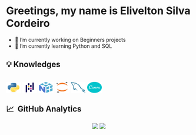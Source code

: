 <h1 align="left">Greetings, my name is Elivelton Silva Cordeiro</h1>

- 🔭 I’m currently working on Beginners projects
- 🌱 I’m currently learning Python and SQL

## 💡&nbsp;Knowledges
  
<div style="display: inline_block"><br>
  <img align="center" alt="Elivelton Silva Corediro-Python"  height="30" width="40" src="https://raw.githubusercontent.com/EliveltonSilvaCordeiro/EliveltonSilvaCordeiro/main/images/python-original.svg">
  <img align="center" alt="Elivelton Silva Corediro-Pandas"  height="30" width="40" src="https://raw.githubusercontent.com/EliveltonSilvaCordeiro/EliveltonSilvaCordeiro/main/images/pandas-original.svg">
  <img align="center" alt="Elivelton Silva Corediro-Numpy"   height="30" width="40" src="https://raw.githubusercontent.com/EliveltonSilvaCordeiro/EliveltonSilvaCordeiro/main/images/numpy-original.svg">
  <img align="center" alt="Elivelton Silva Corediro-Jupyter" height="30" width="40" src="https://raw.githubusercontent.com/EliveltonSilvaCordeiro/EliveltonSilvaCordeiro/main/images/jupyter-original.svg">
  <img align="center" alt="Elivelton Silva Corediro-MySQL"   height="30" width="40" src="https://raw.githubusercontent.com/EliveltonSilvaCordeiro/EliveltonSilvaCordeiro/main/images/mysql-original.svg">
  <img align="center" alt="Elivelton Silva Corediro-Canva"   height="30" width="40" src="https://raw.githubusercontent.com/EliveltonSilvaCordeiro/EliveltonSilvaCordeiro/main/images/canva-original.svg">
</div>

## 📈 &nbsp;GitHub Analytics

<div align="center">
<img height="150em" src="https://github-readme-stats.vercel.app/api?username=EliveltonSilvaCordeiro&show_icons=true&theme=dracula&include_all_commits=true&count_private=true">
<img height="150em" src="https://github-readme-stats.vercel.app/api/top-langs/?username=EliveltonSilvaCordeiro&layout=compact&langs_count=7&bg_color=DEG,black,gray">
</div>
